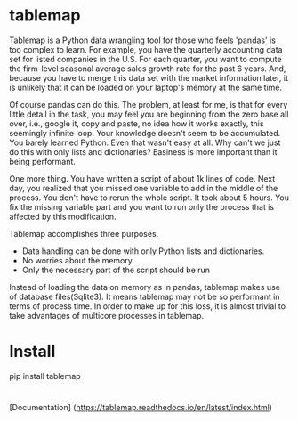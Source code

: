 # tablemap
Tablemap is a Python data wrangling tool for those who feels 'pandas' is too complex to learn. For example, you have the quarterly accounting data set for listed companies in the U.S. For each quarter, you want to compute the firm-level seasonal average sales growth rate for the past 6 years. And, because you have to merge this data set with the market information later, it is unlikely that it can be loaded on your laptop's memory at the same time. 

Of course pandas can do this. The problem, at least for me, is that for every little detail in the task, you may feel you are beginning from the zero base all over, i.e., google it, copy and paste, no idea how it works exactly, this seemingly infinite loop. Your knowledge doesn't seem to be accumulated. You barely learned Python. Even that wasn't easy at all. Why can't we just do this with only lists and dictionaries? Easiness is more important than it being performant.   

One more thing. You have written a script of about 1k lines of code. Next day, you realized that you missed one variable to add in the middle of the process. You don't have to rerun the whole script. It took about 5 hours. You fix the missing variable part and you want to run only the process that is affected by this modification.

Tablemap accomplishes three purposes. 

- Data handling can be done with only Python lists and dictionaries.
- No worries about the memory
- Only the necessary part of the script should be run

Instead of loading the data on memory as in pandas, tablemap makes use of database files(Sqlite3). It means tablemap may not be so performant in terms of process time. In order to make up for this loss, it is almost trivial to take advantages of multicore processes in tablemap. 

# Install
pip install tablemap

# 
[Documentation]
(https://tablemap.readthedocs.io/en/latest/index.html)
